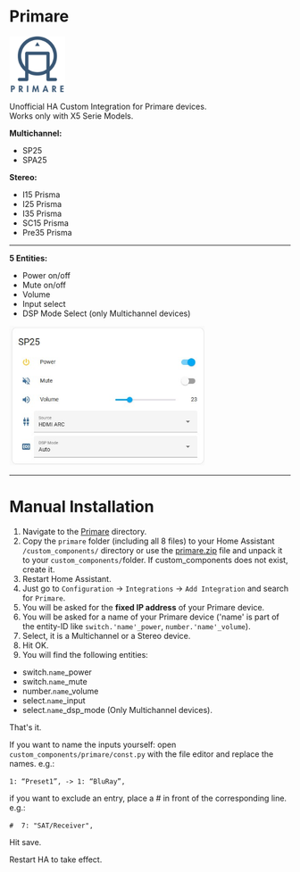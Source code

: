 

# Primare
<img src="https://github.com/Sulzburg/primare/blob/3ad5e096263f1d63c12c37868fba4761c4a53cab/img/icon.png" alt ="Primare Logo" Title="Primare" height="100"/>

Unofficial HA Custom Integration for Primare devices.
<BR>Works only with X5 Serie Models.


<B>Multichannel:</B>
 - SP25
 - SPA25

<B>Stereo:</B>
 - I15 Prisma
 - I25 Prisma
 - I35 Prisma
 - SC15 Prisma
 - Pre35 Prisma
<hr>

<B> 5 Entities:</B>



- Power on/off
- Mute on/off 
- Volume
- Input select
- DSP Mode Select (only Multichannel devices)
<img src="https://github.com/Sulzburg/primare/blob/41f4845a108f92d3ddab8491c9cc0bf742541554/img/Primare_entities.jpg" alt="Primare entities" title="Primare" height="250" />
 

<hr>

# Manual Installation

1. Navigate to the [Primare](https://github.com/Sulzburg/primare/tree/main/custom_components/primare) directory.
1. Copy the `primare` folder (including all 8 files) to your Home Assistant `/custom_components/` directory or use the [primare.zip](https://github.com/Sulzburg/primare/blob/5918922bf769a04a254f4ffbd496d1db2365e494/primare.zip) file and unpack it to your `custom_components/`folder. If custom_components does not exist, create it.
1. Restart Home Assistant.
1. Just go to `Configuration` -> `Integrations` -> `Add Integration` and search for `Primare`.
1. You will be asked for the <B>fixed IP address</B> of your Primare device.
1. You will be asked for a name of your Primare device ('name' is part of the entity-ID like `switch.'name'_power`, `number.'name'_volume`).
1. Select, it is a Multichannel or a Stereo device.
1. Hit OK.
1. You will find the following entities:
 - switch.`name`_power
 - switch.`name`_mute
 - number.`name`_volume
 - select.`name`_input
 - select.`name`_dsp_mode (Only Multichannel devices).

That's it.

If you want to name the inputs yourself:
open `custom_components/primare/const.py` with the file editor and replace the names.
e.g.:

`1: “Preset1”, -> 1: “BluRay”,`

if you want to exclude an entry, place a # in front of the corresponding line.
e.g.:

`#  7: "SAT/Receiver",`

Hit save.

Restart HA to take effect.

